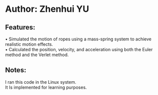 # Author: Zhenhui YU

## Features:
•	Simulated the motion of ropes using a mass-spring system to achieve realistic motion effects.  
•	Calculated the position, velocity, and acceleration using both the Euler method and the Verlet method.  

## Notes:
I ran this code in the Linux system.  
It Is implemented for learning purposes.  
